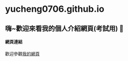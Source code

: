 # yucheng0706.github.io
## 嗨~歡迎來看我的個人介紹網頁(考試用) 👋
#### 網頁連結
歡迎參觀[我的網頁](https://yucheng0706.github.io/)
